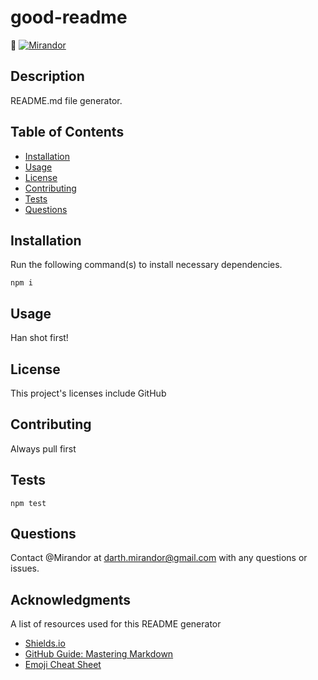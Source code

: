 
# good-readme
:zombie: 
[![Mirandor](https://img.shields.io/badge/GitHub-Mirandor-black?logo=github&style=flat-square)](https://github.com/Mirandor/good-readme)

## Description
README.md file generator.

## Table of Contents
* [Installation](#installation)
* [Usage](#usage)
* [License](#license)
* [Contributing](#contributing)
* [Tests](#tests)
* [Questions](#questions)

## Installation
Run the following command(s) to install necessary dependencies.
````
npm i
````

## Usage
Han shot first!

## License
This project's licenses include GitHub

## Contributing
Always pull first

## Tests
````
npm test
````

## Questions
Contact @Mirandor at <darth.mirandor@gmail.com> with any questions or issues.

## Acknowledgments
A list of resources used for this README generator
* [Shields.io](https://shields.io/)
* [GitHub Guide: Mastering Markdown](https://guides.github.com/features/mastering-markdown/)
* [Emoji Cheat Sheet](https://github.com/ikatyang/emoji-cheat-sheet/blob/master/README.md)
